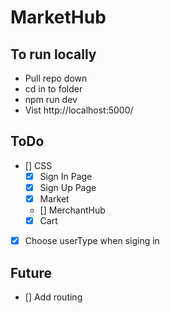 # MarketHub

## To run locally
- Pull repo down
- cd in to folder
- npm run dev
- Vist http://localhost:5000/

## ToDo
- [] CSS
  - [x] Sign In Page
  - [x] Sign Up Page
  - [x] Market
  - [] MerchantHub
  - [x] Cart
- [x] Choose userType when siging in

## Future
- [] Add routing

